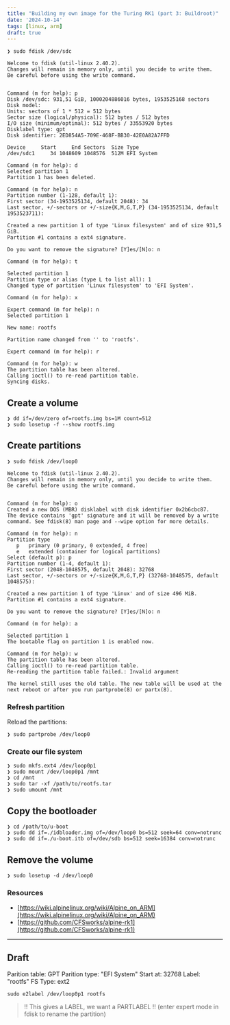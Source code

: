 ```yaml
---
title: "Building my own image for the Turing RK1 (part 3: Buildroot)"
date: '2024-10-14'
tags: [linux, arm]
draft: true
---
```


<!-- more -->

```shell
❯ sudo fdisk /dev/sdc

Welcome to fdisk (util-linux 2.40.2).
Changes will remain in memory only, until you decide to write them.
Be careful before using the write command.


Command (m for help): p
Disk /dev/sdc: 931,51 GiB, 1000204886016 bytes, 1953525168 sectors
Disk model:
Units: sectors of 1 * 512 = 512 bytes
Sector size (logical/physical): 512 bytes / 512 bytes
I/O size (minimum/optimal): 512 bytes / 33553920 bytes
Disklabel type: gpt
Disk identifier: 2ED854A5-709E-468F-BB30-42E0A82A7FFD

Device     Start     End Sectors  Size Type
/dev/sdc1     34 1048609 1048576  512M EFI System

Command (m for help): d
Selected partition 1
Partition 1 has been deleted.

Command (m for help): n
Partition number (1-128, default 1):
First sector (34-1953525134, default 2048): 34
Last sector, +/-sectors or +/-size{K,M,G,T,P} (34-1953525134, default 1953523711):

Created a new partition 1 of type 'Linux filesystem' and of size 931,5 GiB.
Partition #1 contains a ext4 signature.

Do you want to remove the signature? [Y]es/[N]o: n

Command (m for help): t

Selected partition 1
Partition type or alias (type L to list all): 1
Changed type of partition 'Linux filesystem' to 'EFI System'.

Command (m for help): x

Expert command (m for help): n
Selected partition 1

New name: rootfs

Partition name changed from '' to 'rootfs'.

Expert command (m for help): r

Command (m for help): w
The partition table has been altered.
Calling ioctl() to re-read partition table.
Syncing disks.
```



## Create a volume

```shell
❯ dd if=/dev/zero of=rootfs.img bs=1M count=512
❯ sudo losetup -f --show rootfs.img
```

## Create partitions

```shell
❯ sudo fdisk /dev/loop0

Welcome to fdisk (util-linux 2.40.2).
Changes will remain in memory only, until you decide to write them.
Be careful before using the write command.


Command (m for help): o
Created a new DOS (MBR) disklabel with disk identifier 0x2b6cbc87.
The device contains 'gpt' signature and it will be removed by a write command. See fdisk(8) man page and --wipe option for more details.

Command (m for help): n
Partition type
   p   primary (0 primary, 0 extended, 4 free)
   e   extended (container for logical partitions)
Select (default p): p
Partition number (1-4, default 1):
First sector (2048-1048575, default 2048): 32768
Last sector, +/-sectors or +/-size{K,M,G,T,P} (32768-1048575, default 1048575):

Created a new partition 1 of type 'Linux' and of size 496 MiB.
Partition #1 contains a ext4 signature.

Do you want to remove the signature? [Y]es/[N]o: n

Command (m for help): a

Selected partition 1
The bootable flag on partition 1 is enabled now.

Command (m for help): w
The partition table has been altered.
Calling ioctl() to re-read partition table.
Re-reading the partition table failed.: Invalid argument

The kernel still uses the old table. The new table will be used at the next reboot or after you run partprobe(8) or partx(8).
```

### Refresh partition

Reload the partitions:
```shell
❯ sudo partprobe /dev/loop0
```

### Create our file system
```shell
❯ sudo mkfs.ext4 /dev/loop0p1
❯ sudo mount /dev/loop0p1 /mnt
❯ cd /mnt
❯ sudo tar -xf /path/to/rootfs.tar
❯ sudo umount /mnt
```

## Copy the bootloader
```shell
❯ cd /path/to/u-boot
❯ sudo dd if=./idbloader.img of=/dev/loop0 bs=512 seek=64 conv=notrunc
❯ sudo dd if=./u-boot.itb of=/dev/sdb bs=512 seek=16384 conv=notrunc
```

## Remove the volume

```shell
❯ sudo losetup -d /dev/loop0
```

### Resources

- [https://wiki.alpinelinux.org/wiki/Alpine_on_ARM](https://wiki.alpinelinux.org/wiki/Alpine_on_ARM)
- [https://github.com/CFSworks/alpine-rk1](https://github.com/CFSworks/alpine-rk1)

---

## Draft

Parition table: GPT
Parition type: "EFI System"
Start at: 32768
Label: "rootfs"
FS Type: ext2

```shell
sudo e2label /dev/loop0p1 rootfs
```

> !! This gives a LABEL, we want a PARTLABEL !! (enter expert mode in fdisk to rename the partition)
